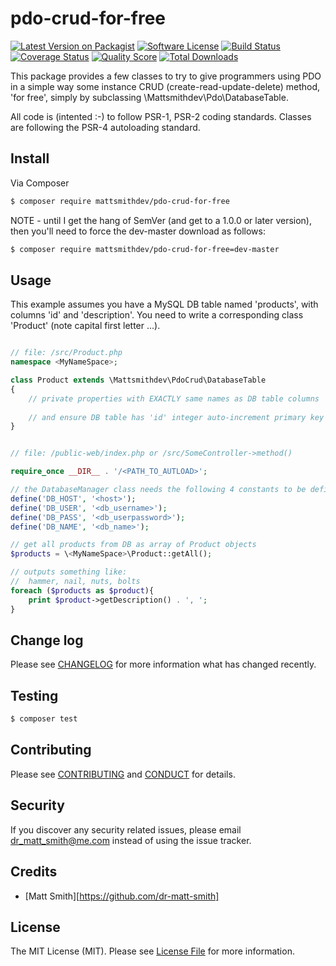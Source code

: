 # pdo-crud-for-free

[![Latest Version on Packagist][ico-version]][link-packagist]
[![Software License][ico-license]](LICENSE.md)
[![Build Status][ico-travis]][link-travis]
[![Coverage Status][ico-scrutinizer]][link-scrutinizer]
[![Quality Score][ico-code-quality]][link-code-quality]
[![Total Downloads][ico-downloads]][link-downloads]

This package provides a few classes to try to give programmers using PDO in a simple way some instance CRUD (create-read-update-delete) method, 'for free', simply by subclassing \Mattsmithdev\Pdo\DatabaseTable.

All code is (intented :-) to follow PSR-1, PSR-2 coding standards. Classes are following the PSR-4 autoloading standard.

## Install

Via Composer

``` bash
$ composer require mattsmithdev/pdo-crud-for-free
```

NOTE - until I get the hang of SemVer (and get to a 1.0.0 or later version), 
then you'll need to force the dev-master download as follows:

``` bash
$ composer require mattsmithdev/pdo-crud-for-free=dev-master
```



## Usage

This example assumes you have a MySQL DB table named 'products', with columns 'id' and 'description'. You need to write a corresponding class 'Product' (note capital first letter ...).

``` php

// file: /src/Product.php
namespace <MyNameSpace>;

class Product extends \Mattsmithdev\PdoCrud\DatabaseTable 
{
    // private properties with EXACTLY same names as DB table columns
    
    // and ensure DB table has 'id' integer auto-increment primary key
}
```

``` php

// file: /public-web/index.php or /src/SomeController->method()

require_once __DIR__ . '/<PATH_TO_AUTLOAD>';

// the DatabaseManager class needs the following 4 constants to be defined in order to create the DB connection
define('DB_HOST', '<host>');
define('DB_USER', '<db_username>');
define('DB_PASS', '<db_userpassword>');
define('DB_NAME', '<db_name>');

// get all products from DB as array of Product objects
$products = \<MyNameSpace>\Product::getAll();

// outputs something like:
//  hammer, nail, nuts, bolts
foreach ($products as $product){
    print $product->getDescription() . ', ';
}
```

## Change log

Please see [CHANGELOG](CHANGELOG.md) for more information what has changed recently.

## Testing

``` bash
$ composer test
```

## Contributing

Please see [CONTRIBUTING](CONTRIBUTING.md) and [CONDUCT](CONDUCT.md) for details.

## Security

If you discover any security related issues, please email dr_matt_smith@me.com instead of using the issue tracker.

## Credits

- [Matt Smith][https://github.com/dr-matt-smith]

## License

The MIT License (MIT). Please see [License File](LICENSE.md) for more information.

[ico-version]: https://img.shields.io/packagist/v/mattsmithdev/:package_name.svg?style=flat-square
[ico-license]: https://img.shields.io/badge/license-MIT-brightgreen.svg?style=flat-square
[ico-travis]: https://img.shields.io/travis/mattsmithdev/:package_name/master.svg?style=flat-square
[ico-scrutinizer]: https://img.shields.io/scrutinizer/coverage/g/mattsmithdev/:package_name.svg?style=flat-square
[ico-code-quality]: https://img.shields.io/scrutinizer/g/mattsmithdev/:package_name.svg?style=flat-square
[ico-downloads]: https://img.shields.io/packagist/dt/mattsmithdev/:package_name.svg?style=flat-square

[link-packagist]: https://packagist.org/packages/mattsmithdev/:package_name
[link-travis]: https://travis-ci.org/mattsmithdev/:package_name
[link-scrutinizer]: https://scrutinizer-ci.com/g/mattsmithdev/:package_name/code-structure
[link-code-quality]: https://scrutinizer-ci.com/g/mattsmithdev/:package_name
[link-downloads]: https://packagist.org/packages/mattsmithdev/:package_name
[link-author]: https://github.com/mattsmithdev
[link-contributors]: ../../contributors
